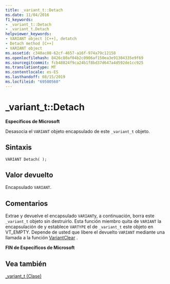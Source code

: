 ```yaml
---
title: _variant_t::Detach
ms.date: 11/04/2016
f1_keywords:
- _variant_t::Detach
- _variant_t.Detach
helpviewer_keywords:
- VARIANT object [C++], detatch
- Detach method [C++]
- VARIANT object
ms.assetid: c348ac08-62cf-4657-a16f-974a79c12158
ms.openlocfilehash: 8426c80af04b2c0906af150ea3e91304335e9f69
ms.sourcegitcommit: fcb48824f9ca24b1f8bd37d647a4d592de1cc925
ms.translationtype: MT
ms.contentlocale: es-ES
ms.lasthandoff: 08/15/2019
ms.locfileid: "69500560"
---
```

# <a name="_variant_tdetach"></a>_variant_t::Detach

**Específicos de Microsoft**

Desasocia el `VARIANT` objeto encapsulado de este `_variant_t` objeto.

## <a name="syntax"></a>Sintaxis

```
VARIANT Detach( );
```

## <a name="return-value"></a>Valor devuelto

Encapsulado `VARIANT`.

## <a name="remarks"></a>Comentarios

Extrae y devuelve el encapsulado `VARIANT`y, a continuación, borra este `_variant_t` objeto sin destruirlo. Esta función miembro quita de `VARIANT` la encapsulación de y establece `VARTYPE` el de `_variant_t` este objeto en VT_EMPTY. Depende de usted que libere el devuelto `VARIANT` mediante una llamada a la función [VariantClear](/windows/win32/api/oleauto/nf-oleauto-variantclear) .

**FIN de Específicos de Microsoft**

## <a name="see-also"></a>Vea también

[_variant_t (Clase)](../cpp/variant-t-class.md)
